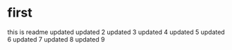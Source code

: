 # first
this is readme
updated
updated 2
updated 3
updated 4
updated 5
updated 6
updated 7
updated 8
updated 9

